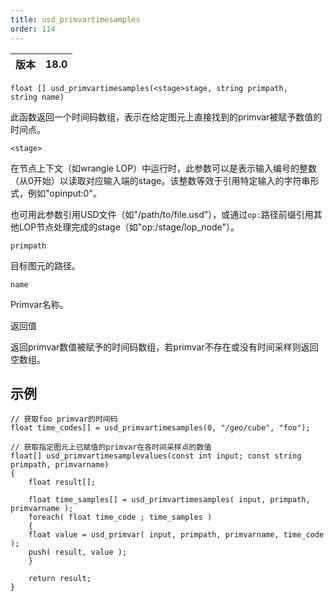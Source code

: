 ```yaml
---
title: usd_primvartimesamples
order: 114
---
```

| 版本 | 18.0 |
| --- | --- |

`float [] usd_primvartimesamples(<stage>stage, string primpath, string name)`

此函数返回一个时间码数组，表示在给定图元上直接找到的primvar被赋予数值的时间点。

`<stage>`

在节点上下文（如wrangle LOP）中运行时，此参数可以是表示输入编号的整数（从0开始）以读取对应输入端的stage。该整数等效于引用特定输入的字符串形式，例如"opinput:0"。

也可用此参数引用USD文件（如"/path/to/file.usd"），或通过`op:`路径前缀引用其他LOP节点处理完成的stage（如"op:/stage/lop_node"）。

`primpath`

目标图元的路径。

`name`

Primvar名称。

返回值

返回primvar数值被赋予的时间码数组，若primvar不存在或没有时间采样则返回空数组。

## 示例

```vex
// 获取foo primvar的时间码
float time_codes[] = usd_primvartimesamples(0, "/geo/cube", "foo");

```

```vex
// 获取指定图元上已赋值的primvar在各时间采样点的数值
float[] usd_primvartimesamplevalues(const int input; const string primpath, primvarname)
{
    float result[];

    float time_samples[] = usd_primvartimesamples( input, primpath, primvarname );
    foreach( float time_code ; time_samples ) 
    {
    float value = usd_primvar( input, primpath, primvarname, time_code );
    push( result, value );
    }

    return result;
}

```
